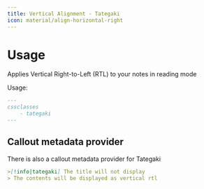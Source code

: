 ```yaml
---
title: Vertical Alignment - Tategaki
icon: material/align-horizontal-right
---
```


# Usage

Applies Vertical Right-to-Left (RTL) to your notes in reading mode

Usage:

```md
---
cssclasses
    - tategaki
---
```

## Callout metadata provider

There is also a callout metadata provider for Tategaki

```md
>[!info|tategaki] The title will not display
> The contents will be displayed as vertical rtl
```

